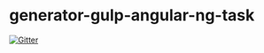 # generator-gulp-angular-ng-task

[![Gitter](https://badges.gitter.im/fuchao2012/generator-gulp-angular-ng-task.svg)](https://gitter.im/fuchao2012/generator-gulp-angular-ng-task?utm_source=badge&utm_medium=badge&utm_campaign=pr-badge&utm_content=badge)